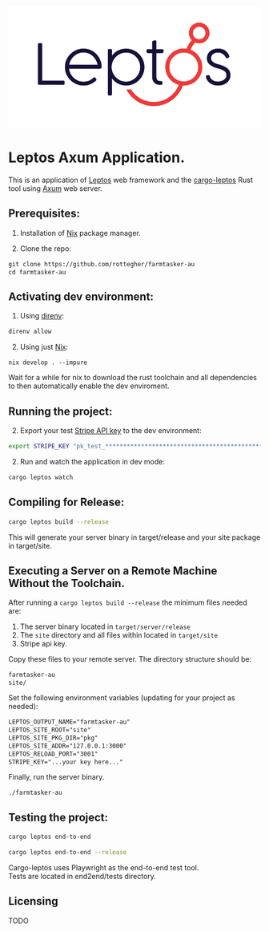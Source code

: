 <picture>
    <source srcset="https://raw.githubusercontent.com/leptos-rs/leptos/main/docs/logos/Leptos_logo_Solid_White.svg" media="(prefers-color-scheme: dark)">
    <img src="https://raw.githubusercontent.com/leptos-rs/leptos/main/docs/logos/Leptos_logo_RGB.svg" alt="Leptos Logo">
</picture>

# Leptos Axum Application.

This is an application of [Leptos](https://github.com/leptos-rs/leptos) web framework and the [cargo-leptos](https://github.com/akesson/cargo-leptos) Rust tool using [Axum](https://github.com/tokio-rs/axum) web server.

## Prerequisites:

1. Installation of [Nix](https://nixos.org/download/) package manager.

2. Clone the repo:
```
git clone https://github.com/rottegher/farmtasker-au
cd farmtasker-au
```

## Activating dev environment:

1. Using [direnv](https://direnv.net/):
```bash
direnv allow
```

2. Using just [Nix](https://nixos.org/download):
```
nix develop . --impure
```

Wait for a while for nix to download the rust toolchain and all dependencies to then automatically enable the dev enviroment.

## Running the project:

2. Export your test [Stripe API key](https://dashboard.stripe.com/test/apikeys) to the dev environment:
```bash
export STRIPE_KEY "pk_test_***************************************************************************************************"
```

2. Run and watch the application in dev mode:
```bash
cargo leptos watch
```

## Compiling for Release:
```bash
cargo leptos build --release
```

This will generate your server binary in target/release and your site package in target/site.

## Executing a Server on a Remote Machine Without the Toolchain.

After running a `cargo leptos build --release` the minimum files needed are:

1. The server binary located in `target/server/release`
2. The `site` directory and all files within located in `target/site`
3. Stripe api key.

Copy these files to your remote server. The directory structure should be:
```text
farmtasker-au
site/
```
Set the following environment variables (updating for your project as needed):
```text
LEPTOS_OUTPUT_NAME="farmtasker-au"
LEPTOS_SITE_ROOT="site"
LEPTOS_SITE_PKG_DIR="pkg"
LEPTOS_SITE_ADDR="127.0.0.1:3000"
LEPTOS_RELOAD_PORT="3001"
STRIPE_KEY="...your key here..."
```

Finally, run the server binary.
```
./farmtasker-au
```

## Testing the project:
```bash
cargo leptos end-to-end
```

```bash
cargo leptos end-to-end --release
```

Cargo-leptos uses Playwright as the end-to-end test tool.  
Tests are located in end2end/tests directory.

## Licensing

TODO



